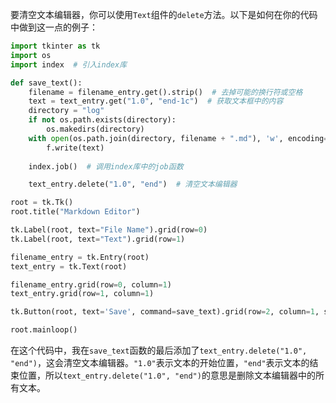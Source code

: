要清空文本编辑器，你可以使用`Text`组件的`delete`方法。以下是如何在你的代码中做到这一点的例子：

```python
import tkinter as tk
import os
import index  # 引入index库

def save_text():
    filename = filename_entry.get().strip()  # 去掉可能的换行符或空格
    text = text_entry.get("1.0", "end-1c")  # 获取文本框中的内容
    directory = "log"
    if not os.path.exists(directory):
        os.makedirs(directory)
    with open(os.path.join(directory, filename + ".md"), 'w', encoding='utf-8') as f:
        f.write(text)
    
    index.job()  # 调用index库中的job函数

    text_entry.delete("1.0", "end")  # 清空文本编辑器

root = tk.Tk()
root.title("Markdown Editor")

tk.Label(root, text="File Name").grid(row=0)
tk.Label(root, text="Text").grid(row=1)

filename_entry = tk.Entry(root)
text_entry = tk.Text(root)

filename_entry.grid(row=0, column=1)
text_entry.grid(row=1, column=1)

tk.Button(root, text='Save', command=save_text).grid(row=2, column=1, sticky=tk.W, pady=4)

root.mainloop()
```

在这个代码中，我在`save_text`函数的最后添加了`text_entry.delete("1.0", "end")`，这会清空文本编辑器。`"1.0"`表示文本的开始位置，`"end"`表示文本的结束位置，所以`text_entry.delete("1.0", "end")`的意思是删除文本编辑器中的所有文本。